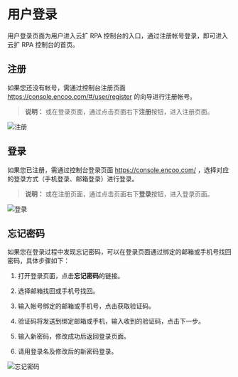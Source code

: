 # 用户登录
用户登录页面为用户进入云扩 RPA 控制台的入口，通过注册帐号登录，即可进入云扩 RPA 控制台的首页。

 ## 注册

如果您还没有帐号，需通过控制台注册页面 https://console.encoo.com/#/user/register  的向导进行注册帐号。
>**说明：**
>或在登录页面，通过点击页面右下**注册**按钮，进入注册页面。

 ![注册](https://docimages.blob.core.chinacloudapi.cn/images/Console/consoleregiste20201204.png)


## 登录
如果您已注册，需通过控制台登录页面 https://console.encoo.com/ ，选择对应的登录方式（手机登录、邮箱登录）进行登录。
>**说明：**
>或在注册页面，通过点击页面右下**登录**按钮，进入登录页面。

![登录](https://docimages.blob.core.chinacloudapi.cn/images/Console/consolelogin20201204.png) 


 ## 忘记密码
如果您在登录过程中发现忘记密码，可以在登录页面通过绑定的邮箱或手机号找回密码，具体步骤如下：

1. 打开登录页面，点击**忘记密码**的链接。

2. 选择邮箱找回或手机号找回。

3. 输入帐号绑定的邮箱或手机号，点击获取验证码。

4. 验证码将发送到绑定邮箱或手机，输入收到的验证码，点击下一步。

5. 输入新密码，修改成功后返回登录页面。

6. 请用登录名及修改后的新密码登录。

![忘记密码](https://docimages.blob.core.chinacloudapi.cn/images/Console/consolelostpassword20201204.png)